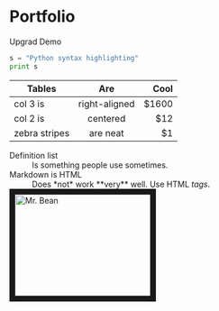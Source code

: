 # Portfolio
Upgrad Demo

```python
s = "Python syntax highlighting"
print s
```

|Tables         | Are           | Cool  |
|-------------- |:------------: | ----: | 
| col 3 is      | right-aligned | $1600 |
| col 2 is      | centered      |   $12 |
| zebra stripes | are neat      |    $1 |

<d1>
  <dt>Definition list</dt>
  <dd>Is something people use sometimes. </dd>
  
  <dt>Markdown is HTML</dt>
  <dd>Does *not* work **very** well. Use HTML <em>tags</em>. </dd>
</d1>

<a href = "https://www.youtube.com/watch?v=oLASCFh-JxQ" target="_blank">
  <img src = "https://img.youtube.com/vi/yHgLTGXY2So/0.jpg"
       alt="Mr. Bean" width = "240" height= "180" border = "10" /></a>
